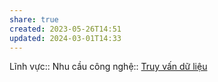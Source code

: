 ```yaml
---
share: true
created: 2023-05-26T14:51
updated: 2024-03-01T14:33
---
```

Lĩnh vực:: 
Nhu cầu công nghệ:: [Truy vấn dữ liệu](../../Nhu%20c%E1%BA%A7u%20c%C3%B4ng%20ngh%E1%BB%87/Truy%20v%E1%BA%A5n%20d%E1%BB%AF%20li%E1%BB%87u.md)